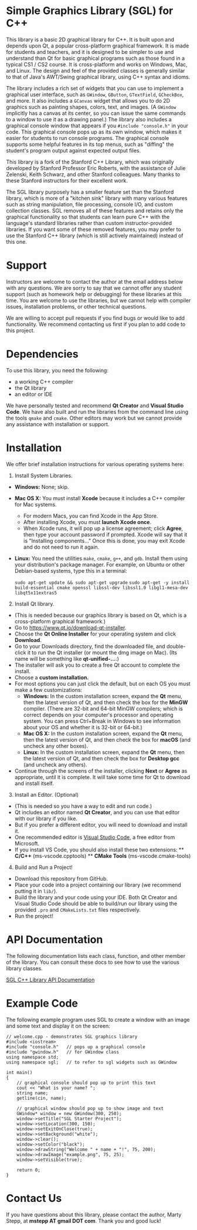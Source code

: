 # Simple Graphics Library (SGL) for C++

This library is a basic 2D graphical library for C++.
It is built upon and depends upon Qt, a popular cross-platform graphical framework.
It is made for students and teachers, and it is designed to be simpler to use and understand than Qt for basic graphical programs such as those found in a typical CS1 / CS2 course.
It is cross-platform and works on Windows, Mac, and Linux.
The design and feel of the provided classes is generally similar to that of Java's AWT/Swing graphical library, using C++ syntax and idioms.

The library includes a rich set of widgets that you can use to implement a graphical user interface, such as `GWindow`, `GButton`, `GTextField`, `GCheckBox`, and more.
It also includes a `GCanvas` widget that allows you to do 2D graphics such as painting shapes, colors, text, and images.
(A `GWindow` implicitly has a canvas at its center, so you can issue the same commands to a window to use it as a drawing panel.)
The library also includes a graphical console window that appears if you `#include "console.h"` in your code.
This graphical console pops up as its own window, which makes it easier for students to run console programs.
The graphical console supports some helpful features in its top menus, such as "diffing" the student's program output against expected output files.

This library is a fork of the Stanford C++ Library, which was originally developed by Stanford Professor Eric Roberts, with the assistance of Julie Zelenski, Keith Schwarz, and other Stanford colleagues.
Many thanks to these Stanford instructors for their excellent work.

The SGL library purposely has a smaller feature set than the Stanford library, which is more of a "kitchen sink" library with many various features such as string manipulation, file processing, console I/O, and custom collection classes.
SGL removes all of these features and retains only the graphical functionality so that students can learn pure C++ with the language's standard libraries rather than custom instructor-provided libraries.
If you want some of these removed features, you may prefer to use the Stanford C++ library (which is still actively maintained) instead of this one.


# Support

Instructors are welcome to contact the author at the email address below with any questions.
We are sorry to say that we cannot offer any student support (such as homework help or debugging) for these libraries at this time.
You are welcome to use the libraries, but we cannot help with compiler issues, installation problems, or other technical questions.

We are willing to accept pull requests if you find bugs or would like to add functionality.
We recommend contacting us first if you plan to add code to this project.


# Dependencies

To use this library, you need the following:

* a working C++ compiler
* the Qt library
* an editor or IDE

We have personally tested and recommend **Qt Creator** and **Visual Studio Code**.
We have also built and run the libraries from the command line using the tools `qmake` and `cmake`.
Other editors may work but we cannot provide any assistance with installation or support.


# Installation

We offer brief installation instructions for various operating systems here:

1. Install System Libraries.
 * **Windows:** None; skip.
 * **Mac OS X:** You must install **Xcode** because it includes a C++ compiler for Mac systems.
   - For modern Macs, you can find Xcode in the App Store.
   - After installing Xcode, you must **launch Xcode once**.
   - When Xcode runs, it will pop up a license agreement; click **Agree**, then type your account password if prompted. Xcode will say that it is "Installing components..."  Once this is done, you may exit Xcode and do not need to run it again.
 * **Linux:** You need the utilities `make`, `cmake`, `g++`, and `gdb`.  Install them using your distribution's package manager. For example, on Ubuntu or other Debian-based systems, type this in a terminal:

    `sudo apt-get update && sudo apt-get upgrade`
    `sudo apt-get -y install build-essential cmake openssl libssl-dev libssl1.0 libgl1-mesa-dev libqt5x11extras5`


2. Install Qt library.
 * (This is needed because our graphics library is based on Qt, which is a cross-platform graphical framework.)
 * Go to https://www.qt.io/download-qt-installer.
 * Choose the **Qt Online Installer** for your operating system and click **Download**.
 * Go to your Downloads directory, find the downloaded file, and double-click it to run the Qt installer (or mount the dmg image on Mac). (Its name will be something like **qt-unified-...**.)
 * The installer will ask you to create a free Qt account to complete the install.
 * Choose a **custom installation.**
 * For most options you can just click the default, but on each OS you must make a few customizations:
   - **Windows:** In the custom installation screen, expand the **Qt** menu, then the latest version of Qt, and then check the box for the **MinGW** compiler. (There are 32-bit and 64-bit MinGW compilers; which is correct depends on your computer's processor and operating system. You can press Ctrl+Break in Windows to see information about your OS and whether it is 32-bit or 64-bit.)
   - **Mac OS X:** In the custom installation screen, expand the **Qt** menu, then the latest version of Qt, and then check the box for **macOS** (and uncheck any other boxes).
   - **Linux:** In the custom installation screen, expand the **Qt** menu, then the latest version of Qt, and then check the box for **Desktop gcc** (and uncheck any others).
 * Continue through the screens of the installer, clicking **Next** or **Agree** as appropriate, until it is complete.
   It will take some time for Qt to download and install itself.

3. Install an Editor. (Optional)
 * (This is needed so you have a way to edit and run code.)
 * Qt includes an editor named **Qt Creator**, and you can use that editor with our library if you like.
 * But if you prefer a different editor, you will need to download and install it.
 * One recommended editor is [Visual Studio Code](https://code.visualstudio.com/), a free editor from Microsoft.
 * If you install VS Code, you should also install these two extensions:
   ** **C/C++** (ms-vscode.cpptools)
   ** **CMake Tools** (ms-vscode.cmake-tools)

4. Build and Run a Project!
 * Download this repository from GitHub.
 * Place your code into a project containing our library (we recommend putting it in `lib/`).
 * Build the library and your code using your IDE. Both Qt Creator and Visual Studio Code should be able to build/run our library using the provided `.pro` and `CMakeLists.txt` files respectively.
 * Run the project!


# API Documentation

The following documentation lists each class, function, and other member of the library.
You can consult these docs to see how to use the various library classes.

[SGL C++ Library API Documentation](doc/html/annotated.html)


# Example Code

The following example program uses SGL to create a window with an image and some text and display it on the screen:

```
// welcome.cpp - demonstrates SGL graphics library
#include <iostream>
#include "console.h"   // pops up a graphical console
#include "gwindow.h"   // for GWindow class
using namespace std;
using namespace sgl;   // to refer to sgl widgets such as GWindow

int main()
{
    // graphical console should pop up to print this text
    cout << "What is your name? ";
    string name;
    getline(cin, name);

    // graphical window should pop up to show image and text
    GWindow* window = new GWindow(300, 250);
    window->setTitle("SGL Starter Project");
    window->setLocation(300, 150);
    window->setExitOnClose(true);
    window->setBackground("white");
    window->clear();
    window->setColor("black");
    window->drawString("Welcome " + name + "!", 75, 200);
    window->drawImage("example.png", 75, 25);
    window->setVisible(true);

    return 0;
}
```


# Contact Us

If you have questions about this library, please contact the author, Marty Stepp, at **mstepp AT gmail DOT com**.
Thank you and good luck!

